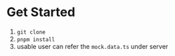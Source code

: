 # Get Started
1. `git clone`
2. `pnpm install`
3. usable user can refer the `mock.data.ts` under server
